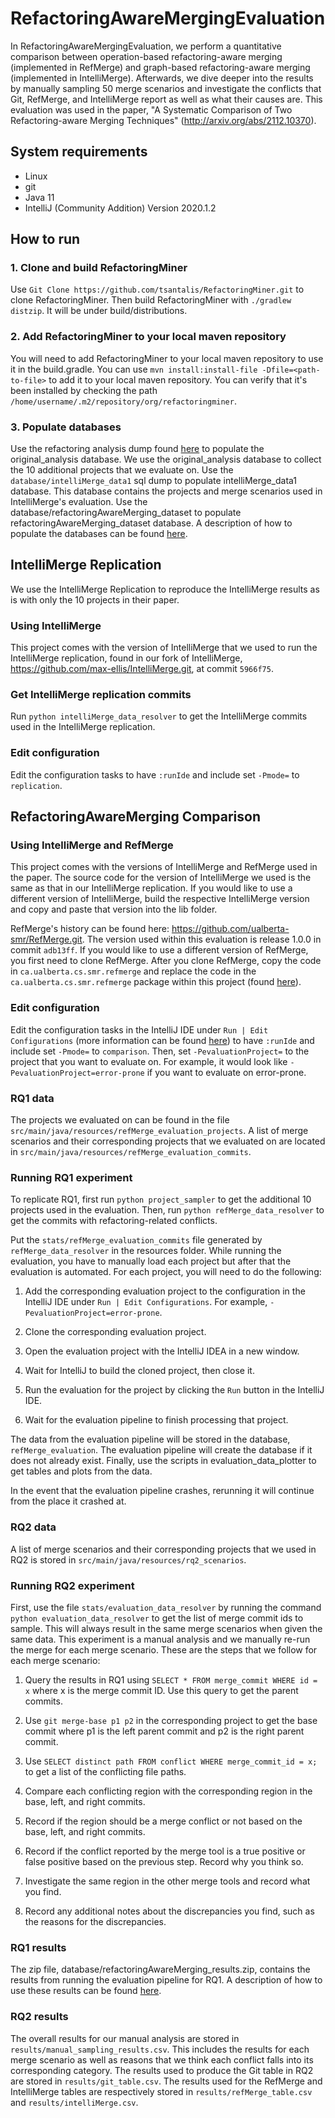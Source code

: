 # RefactoringAwareMergingEvaluation

In RefactoringAwareMergingEvaluation, we perform a quantitative comparison between operation-based refactoring-aware merging (implemented in RefMerge) and 
graph-based refactoring-aware merging (implemented in IntelliMerge). Afterwards, we dive deeper into the results by manually sampling 50 merge scenarios and 
investigate the conflicts that Git, RefMerge, and IntelliMerge report as well as what their causes are. This evaluation was used in the paper, "A Systematic Comparison of Two Refactoring-aware Merging Techniques" (http://arxiv.org/abs/2112.10370).

## System requirements
* Linux
* git
* Java 11
* IntelliJ (Community Addition) Version 2020.1.2

## How to run

### 1. Clone and build RefactoringMiner 
Use `Git Clone https://github.com/tsantalis/RefactoringMiner.git` to clone RefactoringMiner. 
Then build RefactoringMiner with `./gradlew distzip`. It will be under build/distributions.

### 2. Add RefactoringMiner to your local maven repository
You will need to add RefactoringMiner to your local maven repository to
use it in the build.gradle. You can use `mvn install:install-file -Dfile=<path-to-file>`
to add it to your local maven repository. You can verify that it's been installed 
by checking the path `/home/username/.m2/repository/org/refactoringminer`.

### 3. Populate databases
Use the refactoring analysis dump found [here](https://github.com/ualberta-smr/refactoring-analysis-results)
to populate the original_analysis database. We use the original_analysis database to collect the 10 additional projects that we evaluate on.
Use the `database/intelliMerge_data1`
sql dump to populate intelliMerge_data1 database. This database contains the projects and merge scenarios used in IntelliMerge's evaluation.
Use the database/refactoringAwareMerging_dataset to populate refactoringAwareMerging_dataset database. A description of how to populate the databases can be found 
[here](https://github.com/ualberta-smr/RefactoringAwareMergingEvaluation/wiki/Datasets).

## IntelliMerge Replication

We use the IntelliMerge Replication to reproduce the IntelliMerge results as is with only the 10 projects in their paper.

### Using IntelliMerge

This project comes with the version of IntelliMerge that we used to run the IntelliMerge replication, 
found in our fork of IntelliMerge, https://github.com/max-ellis/IntelliMerge.git, at commit `5966f75`.

### Get IntelliMerge replication commits
Run `python intelliMerge_data_resolver` to get the IntelliMerge commits used in
the IntelliMerge replication. 

### Edit configuration
Edit the configuration tasks to have `:runIde` and include set `-Pmode=` to `replication`. 

## RefactoringAwareMerging Comparison

### Using IntelliMerge and RefMerge

This project comes with the versions of IntelliMerge and RefMerge used in the paper. The source code for 
the version of IntelliMerge we used is the same as that in our IntelliMerge replication.
 If you would like to use a different version of IntelliMerge, build the respective IntelliMerge version 
and copy and paste that version into the lib folder.

RefMerge's history can be found here: https://github.com/ualberta-smr/RefMerge.git. The
version used within this evaluation is release 1.0.0 in commit `adb13ff`.
If you would like to use a different version of
RefMerge, you first need to clone RefMerge. After you clone RefMerge, copy the code in
`ca.ualberta.cs.smr.refmerge` and replace the code in the `ca.ualberta.cs.smr.refmerge` package within this project (found [here](https://github.com/ualberta-smr/RefactoringAwareMergingEvaluation/tree/master/src/main/java/ca/ualberta/cs/smr/refmerge)).

### Edit configuration
Edit the configuration tasks in the IntelliJ IDE under `Run | Edit Configurations` (more information can be found [here](https://www.jetbrains.com/help/idea/run-debug-configuration.html#create-permanent)) to have `:runIde` and include set `-Pmode=` to `comparison`.
Then, set `-PevaluationProject=` to the project that you want to evaluate on. For example,
it would look like `-PevaluationProject=error-prone` if you want to evaluate on error-prone.

### RQ1 data

The projects we evaluated on can be found in the file `src/main/java/resources/refMerge_evaluation_projects`. A list of merge scenarios and their corresponding projects that we evaluated on are located in `src/main/java/resources/refMerge_evaluation_commits`.

### Running RQ1 experiment

To replicate RQ1, first run `python project_sampler` to get the additional 10 projects used 
in the evaluation. Then, run `python refMerge_data_resolver` to get the commits with
refactoring-related conflicts.

Put the `stats/refMerge_evaluation_commits` file generated by `refMerge_data_resolver` in the resources folder. While running the evaluation, you have to manually load each project but after that the evaluation is automated. For each project, you will need to do the following:

1. Add the corresponding evaluation project to the configuration in the IntelliJ IDE under `Run | Edit Configurations`. For example, `-PevaluationProject=error-prone`. 

2. Clone the corresponding evaluation project.

3. Open the evaluation project with the IntelliJ IDEA in a new window. 

4. Wait for IntelliJ to build the cloned project, then close it.

5. Run the evaluation for the project by clicking the `Run` button in the IntelliJ IDE.

6. Wait for the evaluation pipeline to finish processing that project.

The data from the evaluation pipeline will be stored in the database, `refMerge_evaluation`. The evaluation pipeline will create the database if it does not already exist. Finally, use the scripts in evaluation_data_plotter to get tables and plots from the data.

In the event that the evaluation pipeline crashes, rerunning it will continue from the 
place it crashed at. 

### RQ2 data

A list of merge scenarios and their corresponding projects that we used in RQ2 is stored in `src/main/java/resources/rq2_scenarios`.

### Running RQ2 experiment

First, use  the file `stats/evaluation_data_resolver` by running the command `python evaluation_data_resolver` to get the list of merge commit ids to sample. This will always result in the same merge scenarios when given the same data.
This experiment is a manual analysis and we manually re-run the merge for each merge scenario. These are the steps that we follow for each merge scenario:

1. Query the results in RQ1 using `SELECT * FROM merge_commit WHERE id = x` where x is the merge commit ID. Use this query to get the parent commits.

2. Use `git merge-base p1 p2` in the corresponding project to get the base commit where p1 is the left parent commit and p2 is the right parent commit.

3. Use `SELECT distinct path FROM conflict WHERE merge_commit_id = x;` to get a list of the conflicting file paths.

4. Compare each conflicting region with the corresponding region in the base, left, and right commits.

5. Record if the region should be a merge conflict or not based on the base, left, and right commits. 

6. Record if the conflict reported by the merge tool is a true positive or false positive based on the previous step. Record why you think so.

7. Investigate the same region in the other merge tools and record what you find. 

8. Record any additional notes about the discrepancies you find, such as the reasons for the discrepancies. 


### RQ1 results

The zip file, database/refactoringAwareMerging_results.zip, contains the results from
 running the evaluation pipeline for RQ1. A description of how to use these results can be 
 found [here](https://github.com/ualberta-smr/RefactoringAwareMergingEvaluation/wiki/Datasets).
 
### RQ2 results

The overall results for our manual analysis are stored in `results/manual_sampling_results.csv`. This includes the results for each merge scenario as well as reasons that we think each conflict falls into its corresponding category. The results used to produce the Git table in RQ2 are stored in `results/git_table.csv`. The results used for the RefMerge and IntelliMerge tables are respectively stored in `results/refMerge_table.csv` and `results/intelliMerge.csv`.


